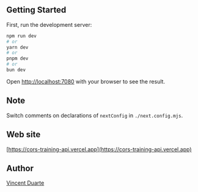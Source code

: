 ## Getting Started

First, run the development server:

```bash
npm run dev
# or
yarn dev
# or
pnpm dev
# or
bun dev
```

Open [http://localhost:7080](http://localhost:7080) with your browser to see the result.


## Note

Switch comments on declarations of `nextConfig` in `./next.config.mjs`.

## Web site
[https://cors-training-api.vercel.app](https://cors-training-api.vercel.app) 


## Author
[Vincent Duarte](https://github.com/DuarteVi)
